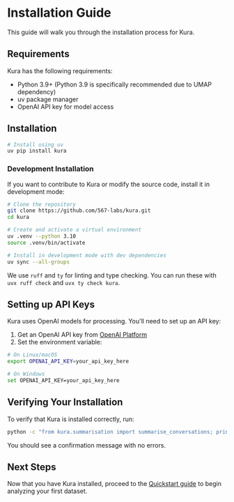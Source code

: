 # Installation Guide

This guide will walk you through the installation process for Kura.

## Requirements

Kura has the following requirements:

- Python 3.9+ (Python 3.9 is specifically recommended due to UMAP dependency)
- uv package manager
- OpenAI API key for model access

## Installation

```bash
# Install using uv
uv pip install kura
```

### Development Installation

If you want to contribute to Kura or modify the source code, install it in development mode:

```bash
# Clone the repository
git clone https://github.com/567-labs/kura.git
cd kura

# Create and activate a virtual environment
uv .venv --python 3.10
source .venv/bin/activate

# Install in development mode with dev dependencies
uv sync --all-groups
```

We use `ruff` and `ty` for linting and type checking. You can run these with `uvx ruff check` and `uvx ty check kura`.

## Setting up API Keys

Kura uses OpenAI models for processing. You'll need to set up an API key:

1. Get an OpenAI API key from [OpenAI Platform](https://platform.openai.com/api-keys)
2. Set the environment variable:

```bash
# On Linux/macOS
export OPENAI_API_KEY=your_api_key_here

# On Windows
set OPENAI_API_KEY=your_api_key_here
```

## Verifying Your Installation

To verify that Kura is installed correctly, run:

```bash
python -c "from kura.summarisation import summarise_conversations; print('Kura installed successfully')"
```

You should see a confirmation message with no errors.

## Next Steps

Now that you have Kura installed, proceed to the [Quickstart guide](quickstart.md) to begin analyzing your first dataset.
